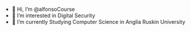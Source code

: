 - 👋 Hi, I’m @alfonsoCourse
- 👀 I’m interested in Digital Security
- 🌱 I’m currently Studying Computer Science in Anglia Ruskin University 

<!---
alfonsoCourse/alfonsoCourse is a ✨ special ✨ repository because its `README.md` (this file) appears on your GitHub profile.
You can click the Preview link to take a look at your changes.
--->
